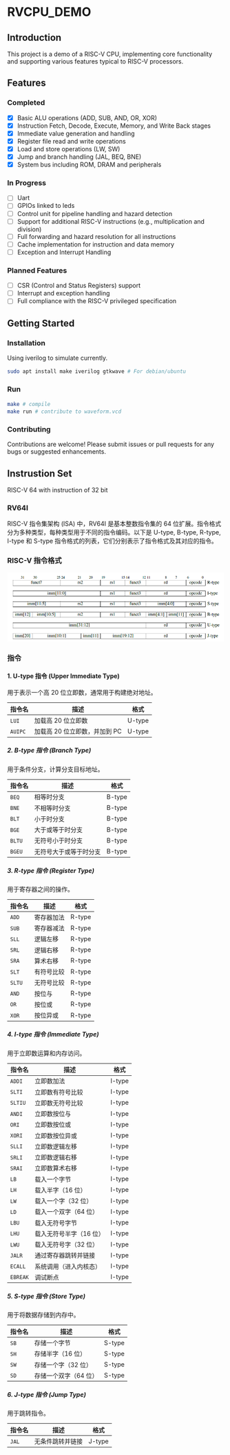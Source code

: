 # RVCPU_DEMO

## Introduction

This project is a demo of a RISC-V CPU, implementing core functionality and supporting various features typical to RISC-V processors.

## Features

### Completed

- [x] Basic ALU operations (ADD, SUB, AND, OR, XOR)
- [x] Instruction Fetch, Decode, Execute, Memory, and Write Back stages
- [x] Immediate value generation and handling
- [x] Register file read and write operations
- [x] Load and store operations (LW, SW)
- [x] Jump and branch handling (JAL, BEQ, BNE)
- [x] System bus including ROM, DRAM and peripherals

### In Progress

- [ ] Uart
- [ ] GPIOs linked to leds
- [ ] Control unit for pipeline handling and hazard detection
- [ ] Support for additional RISC-V instructions (e.g., multiplication and division)
- [ ] Full forwarding and hazard resolution for all instructions
- [ ] Cache implementation for instruction and data memory
- [ ] Exception and Interrupt Handling

### Planned Features

- [ ] CSR (Control and Status Registers) support
- [ ] Interrupt and exception handling
- [ ] Full compliance with the RISC-V privileged specification

## Getting Started

### Installation

Using iverilog to simulate currently.

```bash
sudo apt install make iverilog gtkwave # For debian/ubuntu
```

### Run

```bash
make # compile
make run # contribute to waveform.vcd
```

### Contributing

Contributions are welcome! Please submit issues or pull requests for any bugs or suggested enhancements.

## Instrustion Set

RISC-V 64 with instruction of 32 bit

### RV64I

RISC-V 指令集架构 (ISA) 中，RV64I 是基本整数指令集的 64 位扩展。指令格式分为多种类型，每种类型用于不同的指令编码。以下是 U-type, B-type, R-type, I-type 和 S-type 指令格式的列表，它们分别表示了指令格式及其对应的指令。

### RISC-V 指令格式

![image](./Ref/images/riscv-inst-format.png)

### 指令

#### 1. U-type 指令 (Upper Immediate Type)

用于表示一个高 20 位立即数，通常用于构建绝对地址。

| 指令名  | 描述                           | 格式     |
|---------|--------------------------------|----------|
| `LUI`   | 加载高 20 位立即数             | U-type   |
| `AUIPC` | 加载高 20 位立即数，并加到 PC  | U-type   |

##### 2. B-type 指令 (Branch Type)

用于条件分支，计算分支目标地址。

| 指令名  | 描述                       | 格式     |
|---------|----------------------------|----------|
| `BEQ`   | 相等时分支                 | B-type   |
| `BNE`   | 不相等时分支               | B-type   |
| `BLT`   | 小于时分支                 | B-type   |
| `BGE`   | 大于或等于时分支           | B-type   |
| `BLTU`  | 无符号小于时分支           | B-type   |
| `BGEU`  | 无符号大于或等于时分支     | B-type   |

##### 3. R-type 指令 (Register Type)

用于寄存器之间的操作。

| 指令名  | 描述                         | 格式     |
|---------|------------------------------|----------|
| `ADD`   | 寄存器加法                   | R-type   |
| `SUB`   | 寄存器减法                   | R-type   |
| `SLL`   | 逻辑左移                     | R-type   |
| `SRL`   | 逻辑右移                     | R-type   |
| `SRA`   | 算术右移                     | R-type   |
| `SLT`   | 有符号比较                   | R-type   |
| `SLTU`  | 无符号比较                   | R-type   |
| `AND`   | 按位与                       | R-type   |
| `OR`    | 按位或                       | R-type   |
| `XOR`   | 按位异或                     | R-type   |

##### 4. I-type 指令 (Immediate Type)

用于立即数运算和内存访问。

| 指令名  | 描述                             | 格式     |
|---------|----------------------------------|----------|
| `ADDI`  | 立即数加法                       | I-type   |
| `SLTI`  | 立即数有符号比较                 | I-type   |
| `SLTIU` | 立即数无符号比较                 | I-type   |
| `ANDI`  | 立即数按位与                     | I-type   |
| `ORI`   | 立即数按位或                     | I-type   |
| `XORI`  | 立即数按位异或                   | I-type   |
| `SLLI`  | 立即数逻辑左移                   | I-type   |
| `SRLI`  | 立即数逻辑右移                   | I-type   |
| `SRAI`  | 立即数算术右移                   | I-type   |
| `LB`    | 载入一个字节                     | I-type   |
| `LH`    | 载入半字（16 位）                | I-type   |
| `LW`    | 载入一个字（32 位）              | I-type   |
| `LD`    | 载入一个双字（64 位）            | I-type   |
| `LBU`   | 载入无符号字节                   | I-type   |
| `LHU`   | 载入无符号半字（16 位）          | I-type   |
| `LWU`   | 载入无符号字（32 位）            | I-type   |
| `JALR`  | 通过寄存器跳转并链接             | I-type   |
| `ECALL` | 系统调用（进入内核态）           | I-type   |
| `EBREAK`| 调试断点                         | I-type   |

##### 5. S-type 指令 (Store Type)

用于将数据存储到内存中。

| 指令名  | 描述                         | 格式     |
|---------|------------------------------|----------|
| `SB`    | 存储一个字节                 | S-type   |
| `SH`    | 存储半字（16 位）            | S-type   |
| `SW`    | 存储一个字（32 位）          | S-type   |
| `SD`    | 存储一个双字（64 位）        | S-type   |

##### 6. J-type 指令 (Jump Type)

用于跳转指令。

| 指令名  | 描述                     | 格式     |
|---------|--------------------------|----------|
| `JAL`   | 无条件跳转并链接         | J-type   |
